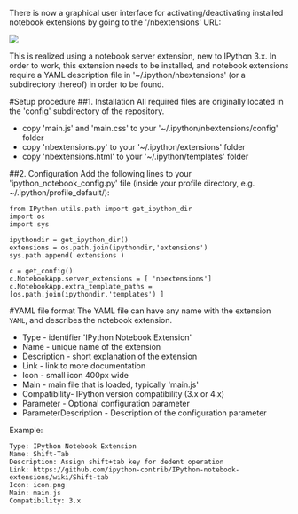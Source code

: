 There is now a graphical user interface for activating/deactivating installed notebook extensions by going to the '/nbextensions' URL:

![](https://github.com/ipython-contrib/IPython-notebook-extensions/raw/master/wiki-images/notebook-configuration.png)

This is realized using a notebook server extension, new to IPython 3.x. 
In order to work, this extension needs to be installed, and notebook extensions require a YAML description file in '~/.ipython/nbextensions' (or a subdirectory thereof) in order to be found.

#Setup procedure
##1. Installation
All required files are originally located in the 'config' subdirectory of the repository.
 * copy 'main.js' and 'main.css' to your '~/.ipython/nbextensions/config' folder
 * copy 'nbextensions.py' to your '~/.ipython/extensions' folder
 * copy 'nbextensions.html' to your '~/.ipython/templates' folder

##2. Configuration
Add the following lines to your 'ipython_notebook_config.py' file (inside your profile directory, e.g. ~/.ipython/profile_default/):
```
from IPython.utils.path import get_ipython_dir
import os
import sys

ipythondir = get_ipython_dir()
extensions = os.path.join(ipythondir,'extensions') 
sys.path.append( extensions )

c = get_config()
c.NotebookApp.server_extensions = [ 'nbextensions']
c.NotebookApp.extra_template_paths = [os.path.join(ipythondir,'templates') ]
```

#YAML file format
The YAML file can have any name with the extension `YAML`, and describes the notebook extension.

* Type         - identifier 'IPython Notebook Extension'
* Name         - unique name of the extension
* Description  - short explanation of the extension
* Link         - link to more documentation
* Icon         - small icon 400px wide
* Main         - main file that is loaded, typically 'main.js'
* Compatibility- IPython version compatibility (3.x or 4.x)
* Parameter    - Optional configuration parameter
* ParameterDescription -  Description of the configuration parameter

Example:
```
Type: IPython Notebook Extension
Name: Shift-Tab
Description: Assign shift+tab key for dedent operation
Link: https://github.com/ipython-contrib/IPython-notebook-extensions/wiki/Shift-tab
Icon: icon.png
Main: main.js
Compatibility: 3.x 
```
